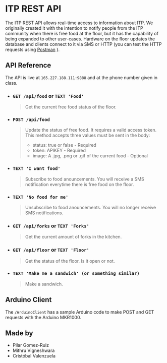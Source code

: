 # ITP REST API

The ITP REST API allows real-time access to information about ITP. We originally created it with the intention to notify people from the ITP community when there is free food at the floor, but it has the capability of being expanded to other user-cases. Hardware on the floor updates the database and clients connect to it via SMS or HTTP (you can test the HTTP requests using [Postman](https://www.getpostman.com/apps) ).

## API Reference

The API is live at `165.227.188.111:9888` and at the phone number given in class.

- ### `GET /api/food` or `TEXT 'Food'`

  > Get the current free food status of the floor.

- ### `POST /api/food`

  > Update the status of free food. It requires a valid access token. This method accepts three values must be sent in the body:
  > - status: true or false - Required
  > - token: APIKEY - Required
  > - image: A .jpg, .png or .gif of the current food - Optional

- ### `TEXT 'I want food'`

  > Subscribe to food anouncements. You will receive a SMS notification everytime there is free food on the floor.

- ### `TEXT 'No food for me'`

  > Unsubscribe to food anouncements. You will no longer receive SMS notifications.

- ### `GET /api/forks` or `TEXT 'Forks'`

  > Get the current amount of forks in the kitchen.

- ### `GET /api/floor` or `TEXT 'Floor'`

  > Get the status of the floor. Is it open or not.

- ### `TEXT 'Make me a sandwich' (or something similar)`

  > Make a sandwich.

## Arduino Client

The `/ArduinoClient` has a sample Arduino code to make POST and GET requests with the Arduino MKR1000.

## Made by
- Pilar Gomez-Ruiz
- Mithru Vigneshwara
- Cristóbal Valenzuela
